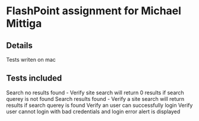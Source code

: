 # FlashPoint assignment for Michael Mittiga

## Details
Tests writen on mac

## Tests included

 Search no results found - Verify site search will return 0 results if search querey is not found
 Search results found - Verify a site search will return results if search querey is found
 Verify an user can successfully login
 Verify user cannot login with bad credentials and login error alert is displayed
 

